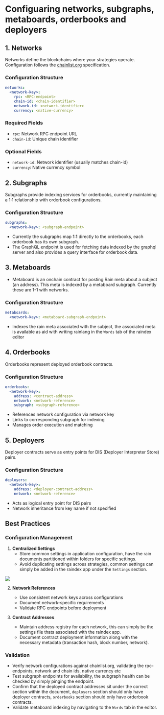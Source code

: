 # Configuaring networks, subgraphs, metaboards, orderbooks and deployers

## 1. Networks
Networks define the blockchains where your strategies operate. Configuration follows the [chainlist.org](https://chainlist.org) specification.

### Configuration Structure
```yaml
networks:
  <network-key>:
    rpc: <RPC-endpoint>
    chain-id: <chain-identifier>
    network-id: <network-identifier>
    currency: <native-currency>
```

### Required Fields
- `rpc`: Network RPC endpoint URL
- `chain-id`: Unique chain identifier

### Optional Fields
- `network-id`: Network identifier (usually matches chain-id)
- `currency`: Native currency symbol

## 2. Subgraphs
Subgraphs provide indexing services for orderbooks, currently maintaining a 1:1 relationship with orderbook configurations.

### Configuration Structure
```yaml
subgraphs:
  <network-key>: <subgraph-endpoint>
```
- Currently the subgraphs map 1:1 directly to the orderbooks, each orderbook has its own subgraph. 
- The GraphQL endpoint is used for fetching data indexed by the graphql server and also provides a query interface for orderbook data.

## 3. Metaboards
- Metaboard is an onchain contract for posting Rain meta about a subject (an address). This meta is indexed by a metaboard subgraph. Currently these are 1-1 with networks.

### Configuration Structure
```yaml
metaboards:
  <network-key>: <metaboard-subgraph-endpoint>
```
- Indexes the rain meta associated with the subject, the associated meta is available as aid with writing rainlang in the `Words` tab of the raindex editor

## 4. Orderbooks
Orderbooks represent deployed orderbook contracts.

### Configuration Structure
```yaml
orderbooks:
  <network-key>:
    address: <contract-address>
    network: <network-reference>
    subgraph: <subgraph-reference>
```
- References network configuration via network key
- Links to corresponding subgraph for indexing
- Manages order execution and matching

## 5. Deployers
Deployer contracts serve as entry points for DIS (Deployer Interpreter Store) pairs.

### Configuration Structure
```yaml
deployers:
  <network-key>:
    address: <deployer-contract-address>
    network: <network-reference>
```
- Acts as logical entry point for DIS pairs
- Network inheritance from key name if not specified

## Best Practices

### Configuration Management
1. **Centralized Settings**
   - Store common settings in application configuration, have the rain documents partitioned within folders for specific settings.
   - Avoid duplicating settings across strategies, common settings can simply be added in the raindex app under the `Settings` section.
   

  <img src="/img/raindex_settings.png" />  


2. **Network References**
   - Use consistent network keys across configurations
   - Document network-specific requirements
   - Validate RPC endpoints before deployment

3. **Contract Addresses**
   - Maintain address registry for each network, this can simply be the settings file thats associated with the raindex app.
   - Document contract deployment information along with the necessary metadata (transaction hash, block number, network).

### Validation
- Verify network configurations against chainlist.org, validating the rpc-endpoints, network and chain ids, native currency etc
- Test subgraph endpoints for availability, the subgraph health can be checked by simply pinging the endpoint.
- Confirm that the deployed contract addresses sit under the correct section within the document, `deployers` section should only have deployer contracts, `orderbooks` section should only have orderbook contracts.
- Validate metaboard indexing by navigating to the `Words` tab in the editor.
